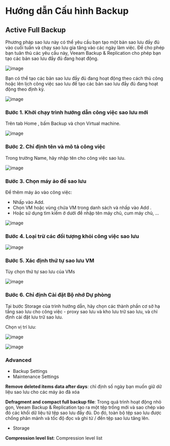 # Hướng dẫn Cấu hình Backup

## Active Full Backup

Phương pháp sao lưu này có thể yêu cầu bạn tạo một bản sao lưu đầy đủ vào cuối tuần và chạy sao lưu gia tăng vào các ngày làm việc. Để cho phép bạn tuân thủ các yêu cầu này, Veeam Backup & Replication cho phép bạn tạo các bản sao lưu đầy đủ đang hoạt động.

![image](/images/Screenshot_42.png)

Bạn có thể tạo các bản sao lưu đầy đủ đang hoạt động theo cách thủ công hoặc lên lịch công việc sao lưu để tạo các bản sao lưu đầy đủ đang hoạt động theo định kỳ.

![image](/images/Screenshot_43.png)





### Bước 1. Khởi chạy trình hướng dẫn công việc sao lưu mới

Trên tab Home , bấm Backup và chọn Virtual machine.

![image](/images/Screenshot_44.png)

### Bước 2. Chỉ định tên và mô tả công việc
Trong trường Name, hãy nhập tên cho công việc sao lưu.

![image](/images/Screenshot_45.png)

### Bước 3. Chọn máy ảo để sao lưu

Để thêm máy ảo vào công việc:
* Nhấp vào Add.
* Chọn VM hoặc vùng chứa VM trong danh sách và nhấp vào Add .
* Hoặc sử dụng tìm kiếm ở dưới để nhập tên máy chủ, cum máy chủ, ...

![image](/images/Screenshot_46.png)


### Bước 4. Loại trừ các đối tượng khỏi công việc sao lưu

![image](/images/Screenshot_47.png)

### Bước 5. Xác định thứ tự sao lưu VM
Tùy chọn thứ tự sao lưu của VMs

![image](/images/Screenshot_48.png)



### Bước 6. Chỉ định Cài đặt Bộ nhớ Dự phòng
Tại bước Storage của trình hướng dẫn, hãy chọn các thành phần cơ sở hạ tầng sao lưu cho công việc - proxy sao lưu và kho lưu trữ sao lưu, và chỉ định cài đặt lưu trữ sao lưu.

Chọn vị trí lưu:

![image](/images/Screenshot_49.png)

![image](/images/Screenshot_50.png)

### Advanced

* Backup Settings
* Maintenance Settings

**Remove deleted items data after <N> days**: chỉ định số ngày bạn muốn giữ dữ liệu sao lưu cho các máy ảo đã xóa

**Defragment and compact full backup file**: Trong quá trình hoạt động nhỏ gọn, Veeam Backup & Replication tạo ra một tệp trống mới và sao chép vào đó các khối dữ liệu từ tệp sao lưu đầy đủ. Do đó, toàn bộ tệp sao lưu được chống phân mảnh và tốc độ đọc và ghi từ / đến tệp sao lưu tăng lên.

* Storage

**Compression level list**: Compression level list